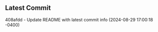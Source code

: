 
## Latest Commit
408afdd - Update README with latest commit info (2024-08-29 17:00:18 -0400) <Yunxi-Zhou>
